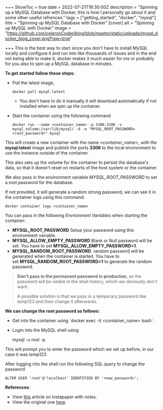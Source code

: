 +++
ShowToc = true
date = 2022-07-21T18:30:00Z
description = "Spinning up a MySQL Database with Docker, this is how I personally go about it and some other useful refrences."
tags = ["getting_started", "docker", "mysql"]
title = "Spinning up MySQL Database with Docker"
[cover]
alt = "Spinning up MySQL with Docker"
image = "https://github.com/celeronCoder/blog/blob/master/static/uploads/mysql_docker_blog_cover.png?raw=true"

+++
This is the best way to start since you don't have to install MySQL locally and configure it and run into like thousands of issues and in the end not being able to make it, docker makes it much easier for me or probably for you also to spin up a MySQL database in minutes.

**To get started follow these steps:**

* Pull the latest image,

      docker pull mysql:latest
  * You don't have to do it manually it will download automatically if not installed when we spin up the container.
* Start the container using the following command

      docker run --name <container_name> -p 3306:3306 -v mysql_volume:/var/lib/mysql/ -d -e "MYSQL_ROOT_PASSWORD=<root_password>" mysql

This will create a new container with the name _<container_name>, with the_ **mysql:latest** image and publish the ports **3306** to the local environment to use the instance outside of the container.

This also sets up the volume for the container to persist the database's data, so that it doesn't reset on restarts of the host system or the container.

We also pass in the environment variable _MYSQL_ROOT_PASSWORD_ to set a root password for the database.

If not provided, it will generate a random strong password, we can see it in the container logs using this command:

    docker container logs <container_name>

You can pass in the following _Environment Variables_ when starting the container:

* **MYSQL_ROOT_PASSWORD** Setup your password using this environment variable.
* **MYSQL_ALLOW_EMPTY_PASSWORD** Blank or Null password will be set. You have to set **MYSQL_ALLOW_EMPTY_PASSWORD=1**.
* **MYSQL_RANDOM_ROOT_PASSWORD**  random password will be generated when the container is started. You have to set **MYSQL_RANDOM_ROOT_PASSWORD=1** to generate the random password.

> **Don't pass in the permanent password in production**, as the password will be visible in the shell history, which we obviously don't want.
>
> A possible solution is that we pass in a temporary password like _temp123_ and then change it afterwards.

**We can change the root password as follows:**

* Get into the container using \`docker exec -it <container_name> bash\`.
* Login into the MySQL shell using

    mysql -u root -p

This will prompt you to enter the password which we set up before, in our case it was _temp123_.

After logging into the shell run the following SQL query to change the password

    ALTER USER 'root'@'localhost' IDENTIFIED BY '<new_password>';

**References**:

* View [this](https://www.instapaper.com/read/1523582174/20140126 "Instapaper Read") article on Instapaper with notes.
* View the original one [here](https://ostechnix.com/setup-mysql-with-docker-in-linux "Original Article").